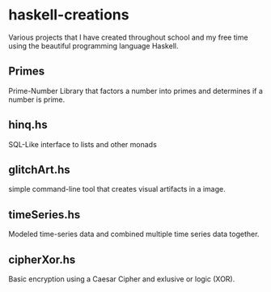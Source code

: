 # haskell-creations
Various projects that I have created throughout school and my free time using the beautiful programming language Haskell.
## Primes
Prime-Number Library that factors a number into primes and determines if a number is prime.
## hinq.hs
SQL-Like interface to lists and other monads
## glitchArt.hs
simple command-line tool that creates visual artifacts in a image.
## timeSeries.hs
Modeled time-series data and combined multiple time series data together.
## cipherXor.hs
Basic encryption using a Caesar Cipher and exlusive or logic (XOR).

